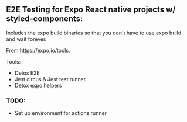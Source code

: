 ##  E2E Testing for Expo React native projects w/ styled-components:

Includes the expo build binaries so that you don't have to use expo build and wait forever.

From https://expo.io/tools.

Tools:

- Detox E2E
- Jest circus & Jest test runner.
- Detox expo helpers

### TODO:

- Set up environment for actions runner
